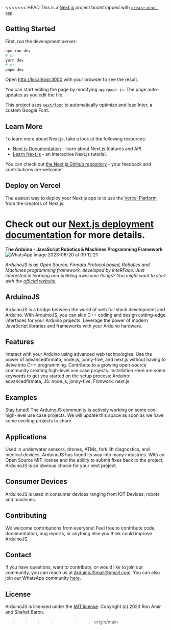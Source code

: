 <<<<<<< HEAD
This is a [Next.js](https://nextjs.org/) project bootstrapped with [`create-next-app`](https://github.com/vercel/next.js/tree/canary/packages/create-next-app).

## Getting Started

First,
run the development server:

```bash
npm run dev
# or
yarn dev
# or
pnpm dev
```

Open [http://localhost:3000](http://localhost:3000) with your browser to see the result.

You can start editing the page by modifying `app/page.js`. The page auto-updates as you edit the file.

This project uses [`next/font`](https://nextjs.org/docs/basic-features/font-optimization) to automatically optimize and load Inter, a custom Google Font.

## Learn More

To learn more about Next.js, take a look at the following resources:

- [Next.js Documentation](https://nextjs.org/docs) - learn about Next.js features and API.
- [Learn Next.js](https://nextjs.org/learn) - an interactive Next.js tutorial.

You can check out [the Next.js GitHub repository](https://github.com/vercel/next.js/) - your feedback and contributions are welcome!

## Deploy on Vercel

The easiest way to deploy your Next.js app is to use the [Vercel Platform](https://vercel.com/new?utm_medium=default-template&filter=next.js&utm_source=create-next-app&utm_campaign=create-next-app-readme) from the creators of Next.js.

Check out our [Next.js deployment documentation](https://nextjs.org/docs/deployment) for more details.
=======
**The Arduino - JavaScript Robotics & Machines Programming Framework**
![WhatsApp Image 2023-06-20 at 09 12 21](https://github.com/ArduinoJS2023/ArduinoJS/assets/136968157/a7107b33-e52b-4829-be57-8499d32efd56)

_ArduinoJS is an Open Source, Firmata Protocol based, Robotics and Machines programming framework, developed by inteRFace.
Just interested in learning and building awesome things? You might want to start with the [official website](ArduinoJS.com)._

## ArduinoJS
ArduinoJS is a bridge between the world of web full stack development and Arduino. With ArduinoJS, you can skip C++ coding and design cutting-edge interfaces for your Arduino projects. Leverage the power of modern JavaScript libraries and frameworks with your Arduino hardware.

## Features
Interact with your Arduino using advanced web technologies.
Use the power of advancedfirmata, node.js, jonny-five, and next.js without having to delve into C++ programming.
Contribute to a growing open-source community creating high-level use case projects.
Installation
Here are some keywords to get you started on the setup process: Arduino: advancedfirmata, JS: node.js, jonny-five, Frimwork: next.js.

## Examples
Stay tuned! The ArduinoJS community is actively working on some cool high-level use case projects. We will update this space as soon as we have some exciting projects to share.

## Applications
Used in underwater sensors, drones, ATMs, fork lift diagnostics, and medical devices. ArduinoJS has found its way into many industries. With an Open Source MIT license and the ability to submit fixes back to the project, ArduinoJS is an obvious choice for your next project.

## Consumer Devices
ArduinoJS is used in consumer devices ranging from IOT Devices, robots and machines.

## Contributing
We welcome contributions from everyone! Feel free to contribute code, documentation, bug reports, or anything else you think could improve ArduinoJS.

## Contact
If you have questions, want to contribute, or would like to join our community, you can reach us at ArduinoJSmail@gmail.com.
You can also join our WhatsApp community [here](https://chat.whatsapp.com/Bdr7kgCIG54A9LRP5f2Qzr).

## License
ArduinoJS is licensed under the [MIT license](https://opensource.org/license/mit/).
Copyright (c) 2023 Ron Amir and Shahaf Baron.
>>>>>>> origin/main
